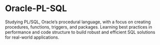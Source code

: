 # Oracle-PL-SQL
Studying PL/SQL, Oracle’s procedural language, with a focus on creating procedures, functions, triggers, and packages. Learning best practices in performance and code structure to build robust and efficient SQL solutions for real-world applications.
